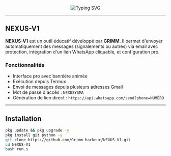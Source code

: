 <p align="center">
  <img src="https://readme-typing-svg.herokuapp.com?font=Fira+Code&size=22&duration=3000&pause=1000&center=true&vCenter=true&width=435&lines=NEXUS-V1+by+GRIMM;Outil+%F0%9F%94%91+%C3%A9ducatif+Termux+%2B+Python;Envoyeur+automatique+de+signalements" alt="Typing SVG" />
</p>

---

## NEXUS-V1

**NEXUS-V1** est un outil éducatif développé par **GRIMM**. Il permet d'envoyer automatiquement des messages (signalements ou autres) via email avec protection, intégration d'un lien WhatsApp cliquable, et configuration pro.

### Fonctionnalités

- Interface pro avec bannière animée
- Exécution depuis Termux
- Envoi de messages depuis plusieurs adresses Gmail
- Mot de passe d'accès : `NEXUSYAMA`
- Génération de lien direct : `https://api.whatsapp.com/send?phone=NUMÉRO`

---

## Installation

```bash
pkg update && pkg upgrade -y
pkg install git python -y
git clone https://github.com/Grimm-hackeur/NEXUS-V1.git
cd NEXUS-V1
bash run.s

